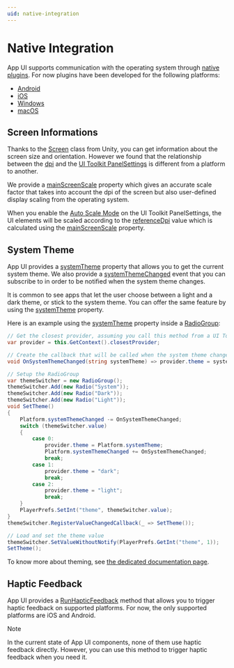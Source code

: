```yaml
---
uid: native-integration
---
```


# Native Integration

App UI supports communication with the operating system through [native plugins](xref:NativePlugins). 
For now plugins have been developed for the following platforms:
- [Android](xref:AndroidNativePlugins)
- [iOS](xref:PluginsForIOS)
- [Windows](xref:PluginsForDesktop)
- [macOS](xref:PluginsForDesktop)

## Screen Informations

Thanks to the [Screen](xref:UnityEngine.Screen) class from Unity, you can get information about the screen size and orientation.
However we found that the relationship between the [dpi](xref:UnityEngine.Screen.dpi) and 
the [UI Toolkit PanelSettings](xref:UnityEngine.UIElements.PanelSettings) is different from a platform to another.

We provide a [mainScreenScale](xref:Unity.AppUI.Core.Platform.mainScreenScale) property which gives an accurate scale factor
that takes into account the dpi of the screen but also user-defined display scaling from the operating system.

When you enable the [Auto Scale Mode](xref:setup#app-ui-settings-file) on the UI Toolkit PanelSettings,
the UI elements will be scaled according to the [referenceDpi](xref:Unity.AppUI.Core.Platform.referenceDpi) value which is calculated
using the [mainScreenScale](xref:Unity.AppUI.Core.Platform.mainScreenScale) property.

## System Theme

App UI provides a [systemTheme](xref:Unity.AppUI.Core.Platform.systemTheme) property that allows you to get the current system theme.
We also provide a [systemThemeChanged](xref:Unity.AppUI.Core.Platform.systemThemeChanged) event that you can subscribe to in order to be notified
when the system theme changes.

It is common to see apps that let the user choose between a light and a dark theme, or stick to the system theme.
You can offer the same feature by using the [systemTheme](xref:Unity.AppUI.Core.Platform.systemTheme) property.

Here is an example using the [systemTheme](xref:Unity.AppUI.Core.Platform.systemTheme) property
inside a [RadioGroup](xref:Unity.AppUI.UI.RadioGroup):

```csharp
// Get the closest provider, assuming you call this method from a UI Toolkit element
var provider = this.GetContext().closestProvider;

// Create the callback that will be called when the system theme changes
void OnSystemThemeChanged(string systemTheme) => provider.theme = systemTheme;

// Setup the RadioGroup
var themeSwitcher = new RadioGroup();
themeSwitcher.Add(new Radio("System"));
themeSwitcher.Add(new Radio("Dark"));
themeSwitcher.Add(new Radio("Light"));
void SetTheme()
{
    Platform.systemThemeChanged -= OnSystemThemeChanged;
    switch (themeSwitcher.value)
    {
        case 0:
            provider.theme = Platform.systemTheme;
            Platform.systemThemeChanged += OnSystemThemeChanged;
            break;
        case 1:
            provider.theme = "dark";
            break;
        case 2:
            provider.theme = "light";
            break;
    }
    PlayerPrefs.SetInt("theme", themeSwitcher.value);
}
themeSwitcher.RegisterValueChangedCallback(_ => SetTheme());

// Load and set the theme value
themeSwitcher.SetValueWithoutNotify(PlayerPrefs.GetInt("theme", 1));
SetTheme();
```

To know more about theming, see [the dedicated documentation page](xref:theming).

## Haptic Feedback

App UI provides a [RunHapticFeedback](xref:Unity.AppUI.Core.Platform)
method that allows you to trigger haptic feedback on supported platforms.
For now, the only supported platforms are iOS and Android.

> [!NOTE]
> In the current state of App UI components, none of them use haptic feedback directly.
> However, you can use this method to trigger haptic feedback when you need it.